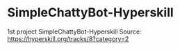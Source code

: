 # SimpleChattyBot-Hyperskill
 1st project SimpleChattyBot-Hyperskill
Source: https://hyperskill.org/tracks/8?category=2
